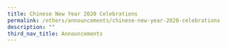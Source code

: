 ```yaml
---
title: Chinese New Year 2020 Celebrations
permalink: /others/announcements/chinese-new-year-2020-celebrations
description: ""
third_nav_title: Announcements
---
```

